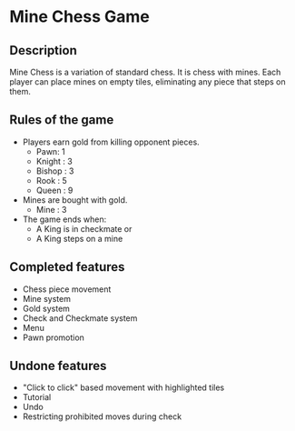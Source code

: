 # Mine Chess Game
## Description
Mine Chess is a variation of standard chess. It is chess with mines. Each player can place mines on empty tiles, eliminating any piece that steps on them.

## Rules of the game
- Players earn gold from killing opponent pieces.
	- Pawn: 1
	- Knight : 3
	- Bishop : 3
	- Rook : 5
	- Queen : 9
- Mines are bought with gold.
	- Mine : 3
- The game ends when:
	- A King is in checkmate or
	- A King steps on a mine

## Completed features
- Chess piece movement
- Mine system
- Gold system
- Check and Checkmate system
- Menu
- Pawn promotion

## Undone features
- "Click to click" based movement with highlighted tiles
- Tutorial
- Undo
- Restricting prohibited moves during check
